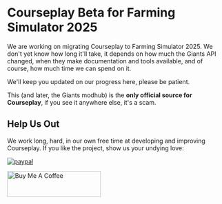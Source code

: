 # Courseplay Beta for Farming Simulator 2025

We are working on migrating Courseplay to Farming Simulator 2025. 
We don't yet know how long it'll take, it depends on how much the Giants API changed, 
when they make documentation and tools available, and of course, how much time we can spend on it.

We'll keep you updated on our progress here, please be patient. 

This (and later, the Giants modhub) is the **only official source for Courseplay**,
if you see it anywhere else, it's a scam.

## Help Us Out

We work long, hard, in our own free time at developing and improving Courseplay. If you like the project, show us your undying love:

[![paypal](https://www.paypalobjects.com/en_US/i/btn/btn_donateCC_LG.gif)](https://www.paypal.com/cgi-bin/webscr?cmd=_donations&business=7PDM2P6HQ5D56&item_name=Promote+the+development+of+Courseplay&currency_code=EUR&source=url)

<a href="https://www.buymeacoffee.com/courseplay" target="_blank"><img src="https://cdn.buymeacoffee.com/buttons/v2/default-yellow.png" alt="Buy Me A Coffee" style="height: 60px !important;width: 217px !important;" ></a>
